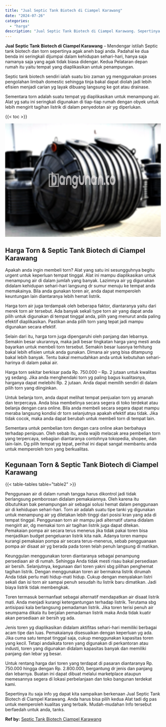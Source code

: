 ```yaml
---
title: "Jual Septic Tank Biotech di Ciampel Karawang"
date: "2024-07-26"
categories: 
  - "harga"
description: "Jual Septic Tank Biotech di Ciampel Karawang. Sepertinya itu saja info yg dapat kita sampaikan berkenaan Jual Septic Tank Biotech di Ciampel Karawang. Anda h..."
---
```


**Jual Septic Tank Biotech di Ciampel Karawang** – Mendengar istilah Septic tank biotech dan torn sepertinya agak aneh bagi anda. Padahal ke dua benda ini seringkali dijumpai dalam kehidupan sehari-hari, hanya saja namanya saja yang agak tidak biasa didengar. Kedua Pelataran depan rumah itu yaitu tempat yang diaplikasikan untuk penampungan.

Septic tank biotech sendiri ialah suatu bio zaman yg menggunakan proses pengolahan limbah domestic sehingga tinja bakal dapat diolah jadi lebih efisien menjadi carian yg layak dibuang langsung ke got atau drainase.

Sementara torn adalah suatu tempat yg diaplikasikan untuk menampung air. Alat yg satu ini seringkali digunakan di tiap-tiap rumah dengan obyek untuk lebih mengirit tagihan listrik di dalam penyedotan air yg diperlukan.

{{< toc >}}

![Jual Septic Tank Biotech di Ciampel Karawang](/images/jual-bio-septictank-35.png)

## Harga Torn & Septic Tank Biotech di Ciampel Karawang

Apakah anda ingin membeli torn? Alat yang satu ini sesungguhnya begitu urgent untuk keperluan tempat tinggal. Alat ini mampu diaplikasikan untuk menampung air di dalam jumlah yang banyak. Lazimnya air yg digunakan didalam kehidupan sehari-hari langsung dr sumur menuju ke tempat anda memakainya. Bila anda gunakan toren air, anda dapat memperoleh keuntungan lain diantaranya lebih hemat listrik.

Harga torn air juga terdampak oleh beberapa faktor, diantaranya yaitu dari merek torn air tersebut. Ada banyak sekali type torn air yang dapat anda pilih untuk digunakan di tempat tinggal anda, pilih yang menurut anda paling efektif diaplikasikan. Pastikan anda pilih torn yang tepat jadi mampu digunakan secara efektif.

Selain dari itu, harga torn juga dipengaruhi oleh panjang dan lebarnya. Semakin besar ukurannya, maka jadi besar tingkatan harga yang mesti anda bayarkan untuk membeli torn tersebut. Semakin besar luasnya terhitung bakal lebih efisien untuk anda gunakan. Dimana air yang bisa ditampung bakal lebih banyak. Tentu bakal memudahkan anda untuk kebutuhan sehari-harinya di dalam pakai air.

Harga torn sekitar berkisar pada Rp. 750.000 – Rp. 2 jutaan untuk kwalitas yg sedang. Jika anda menghendaki torn yg paling bagus kualitasnya, harganya dapat melebihi Rp. 2 jutaan. Anda dapat memilih sendiri di dalam pilih torn yang diinginkan.

Untuk belanja torn, anda dapat melihat tempat penjualan torn yg amanah dan terpercaya. Anda bisa membelinya secara segera di toko terdekat atau belanja dengan cara online. Bila anda membeli secara segera dapat mampu meraba langsung kondisi dr torn selanjutnya apakah efektif atau tidak. Jika tidak cocok, maka anda dapat berubah untuk membeli torn di tempat lain.

Sementara untuk pembelian torn dengan cara online akan berbahaya terhadap penipuan. Oleh sebab itu, anda wajib melacak area pembelian torn yang terpercaya, sebagian diantaranya contohnya tokopedia, shopee, dan lain-lain. Dg pilih tempat yg tepat, perihal ini dapat sangat membantu anda untuk memperoleh torn yang berkualitas.

## Kegunaan Torn & Septic Tank Biotech di Ciampel Karawang

{{< table-tables table="table2" >}}

Penggunaan air di dalam rumah tangga harus dikontrol jadi tidak berlangsung pemborosan didalam pemakaiannya. Oleh karena itu dibutuhkan bak penampungan air sebagai solusi hemat dalam penggunaan air di kehidupan sehari-hari. Torn air adalah suatu tipe tanki yg digunakan untuk menampung air yg diletakan lebih tinggi dari posisi kran yang ada di tempat tinggal. Penggunaan torn air mampu jadi alternatif utama didalam mengirit air, dg memakai torn air tagihan listrik juga dapat ditekan. Pemakaian pompa air secara terus menerus jika tidak pakai toren bisa menjadikan budget pengeluaran listrik kita naik. Adanya toren mampu kurangi pemakaian pompa air secara terus-menerus, sebab pengguanaan pompa air disaat air yg berada pada toren telah penuh langsung di matikan.

Keunggulan menggunakan toren diantaranya sebagai penampung persediaan air di rumah. Sehingga Anda tidak mesti risau bakal persediaan air bersih. Selanjutnya, kegunaan dari toren yakni sbg pilihan penghemat tagihan listrik. Dengan menggunakan toren air bermakna listrik dirumah Anda tidak perlu mati hidup-mati hidup. Cukup dengan menyalakan listri sekali dan isi torn air sampai penuh sesudah itu listrik baru dimatikan. Jadi biaya listrik tidak membengkak.

Toren termasuk bermanfaat sebagai alternatif mendapatkan air disaat listrik mati. Anda menjadi kurangi ketergantungan terhadap listrik. Terutama sbg antisipasi kala berlangsung pemadaman listrik. Jika toren terisi penuh air seumpama dikala itu berjalan pemadaman listrik maka Anda tidak kuatir akan persediaan air bersih yg ada.

Jenis toren yg diaplikasikan didalam aktifitas sehari-hari memiliki berbagai acam tipe dan luas. Pemakaianya disesuaikan dengan keperluan yg ada. Jika cuma satu tempat tinggal saja, cukup menggunakan kapasitas toren yang kecil. Tetapi andaikata toren yang digunakan di perkantoran atau industi, toren yang digunakan didalam kapasitas banyak dan memiliki panjang dan lebar yg besar.

Untuk rentang harga dari toren yang terdapat di pasaran diantaranya Rp. 750.000 hingga dengan Rp. 2.800.000, bergantung dr jenis dan panjang dan lebarnya. Buatan ini dapat dibuat melalui marketplace ataupun memesannya segera di lokasi perbelanjaan dan toko bangunan terdekat kami.

Sepertinya itu saja info yg dapat kita sampaikan berkenaan Jual Septic Tank Biotech di Ciampel Karawang. Anda harus bisa pilih kedua Alat tadi dg pas untuk memperoleh kualitas yang terbaik. Mudah-mudahan Info tersebut berfaedah untuk anda, tanks.

**Ref by:** [Septic Tank Biotech Ciampel Karawang](https://id.wikipedia.org/wiki/Septic)
